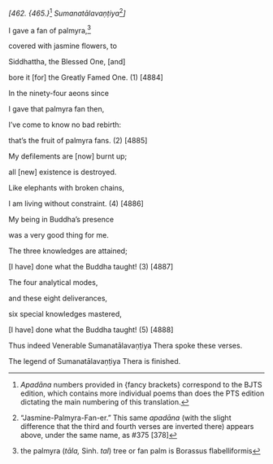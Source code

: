 *\[462. {465.}*[^1] *Sumanatālavaṇṭiya*[^2]*\]*

I gave a fan of palmyra,[^3]

covered with jasmine flowers, to

Siddhattha, the Blessed One, \[and\]

bore it \[for\] the Greatly Famed One. (1) \[4884\]

In the ninety-four aeons since

I gave that palmyra fan then,

I’ve come to know no bad rebirth:

that’s the fruit of palmyra fans. (2) \[4885\]

My defilements are \[now\] burnt up;

all \[new\] existence is destroyed.

Like elephants with broken chains,

I am living without constraint. (4) \[4886\]

My being in Buddha’s presence

was a very good thing for me.

The three knowledges are attained;

\[I have\] done what the Buddha taught! (3) \[4887\]

The four analytical modes,

and these eight deliverances,

six special knowledges mastered,

\[I have\] done what the Buddha taught! (5) \[4888\]

Thus indeed Venerable Sumanatālavaṇṭiya Thera spoke these verses.

The legend of Sumanatālavaṇṭiya Thera is finished.

[^1]: *Apadāna* numbers provided in {fancy brackets} correspond to the
    BJTS edition, which contains more individual poems than does the PTS
    edition dictating the main numbering of this translation.

[^2]: “Jasmine-Palmyra-Fan-er.” This same *apadāna* (with the slight
    difference that the third and fourth verses are inverted there)
    appears above, under the same name, as \#375 \[378\]

[^3]: the palmyra (*tāla,* Sinh. *tal*) tree or fan palm is Borassus
    flabelliformis
